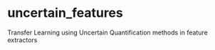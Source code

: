 # uncertain_features
Transfer Learning using Uncertain Quantification methods in feature extractors
